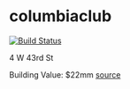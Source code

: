 # columbiaclub

[![Build Status](https://github.com/timkpaine/columbiaclub/workflows/Build%20Status/badge.svg?branch=main)](https://github.com/timkpaine/columbiaclub/actions?query=workflow%3A%22Build+Status%22)

4 W 43rd St

Building Value: $22mm [source](https://www.propertyshark.com/mason/Property/20373/4-W-43-St-New-York-NY-10036/)
